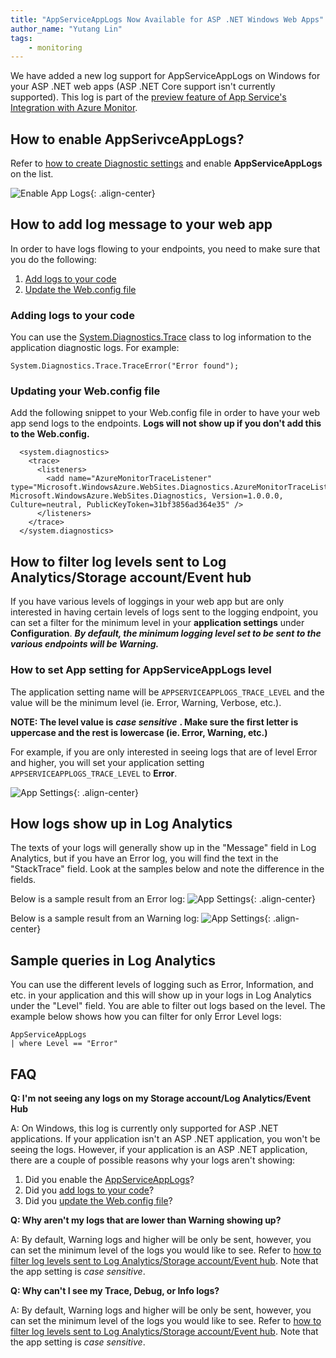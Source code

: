 ```yaml
---
title: "AppServiceAppLogs Now Available for ASP .NET Windows Web Apps"
author_name: "Yutang Lin"
tags:
    - monitoring
---
```


We have added a new log support for AppServiceAppLogs on Windows for your ASP .NET web apps (ASP .NET Core support isn't currently supported). This log is part of the [preview feature of App Service's Integration with Azure Monitor](https://azure.github.io/AppService/2019/11/01/App-Service-Integration-with-Azure-Monitor.html).

## How to enable AppSerivceAppLogs? <a name="enable-applogs"></a>
Refer to [how to create Diagnostic settings](#https://azure.github.io/AppService/2019/11/01/App-Service-Integration-with-Azure-Monitor.html#create-a-diagnostic-setting) and enable **AppServiceAppLogs** on the list.

![Enable App Logs]({{site.baseurl}}/media/2020/08/enable-applogs.png){: .align-center}

## How to add log message to your web app
In order to have logs flowing to your endpoints, you need to make sure that you do the following:
1. [Add logs to your code](#add-logs-to-code)
1. [Update the Web.config file](#update-web-config)

### Adding logs to your code <a name="add-logs-to-code"></a>
You can use the [System.Diagnostics.Trace](https://docs.microsoft.com/dotnet/api/system.diagnostics.trace?view=netcore-3.1) class to log information to the application diagnostic logs. For example:

``` 
System.Diagnostics.Trace.TraceError("Error found");
```

### Updating your Web.config file <a name="update-web-config"></a>
Add the following snippet to your Web.config file in order to have your web app send logs to the endpoints. **Logs will not show up if you don't add this to the Web.config.**

```
  <system.diagnostics>
    <trace>
      <listeners>
        <add name="AzureMonitorTraceListener" type="Microsoft.WindowsAzure.WebSites.Diagnostics.AzureMonitorTraceListener, Microsoft.WindowsAzure.WebSites.Diagnostics, Version=1.0.0.0, Culture=neutral, PublicKeyToken=31bf3856ad364e35" />
      </listeners>
    </trace>
  </system.diagnostics>
```
 
## How to filter log levels sent to Log Analytics/Storage account/Event hub <a name="app-setting-level"></a>
If you have various levels of loggings in your web app but are only interested in having certain levels of logs sent to the logging endpoint, you can set a filter for the minimum level in your **application settings** under **Configuration**. ***By default, the minimum logging level set to be sent to the various endpoints will be Warning.***

### How to set App setting for AppServiceAppLogs level
The application setting name will be ```APPSERVICEAPPLOGS_TRACE_LEVEL``` and the value will be the minimum level (ie. Error, Warning, Verbose, etc.). 

**NOTE: The level value is** ***case sensitive*** **. Make sure the first letter is uppercase and the rest is lowercase (ie. Error, Warning, etc.)**

For example, if you are only interested in seeing logs that are of level Error and higher, you will set your application setting ```APPSERVICEAPPLOGS_TRACE_LEVEL``` to **Error**.

![App Settings]({{site.baseurl}}/media/2020/08/app-settings.png){: .align-center}


## How logs show up in Log Analytics
The texts of your logs will generally show up in the "Message" field in Log Analytics, but if you have an Error log, you will find the text in the "StackTrace" field. Look at the samples below and note the difference in the fields.

Below is a sample result from an Error log:
![App Settings]({{site.baseurl}}/media/2020/08/error-logs-la-sample.png){: .align-center}

Below is a sample result from an Warning log:
![App Settings]({{site.baseurl}}/media/2020/08/warning-logs-la-sample.png){: .align-center}


## Sample queries in Log Analytics
You can use the different levels of logging such as Error, Information, and etc. in your application and this will show up in your logs in Log Analytics under the "Level" field. You are able to filter out logs based on the level. The example below shows how you can filter for only Error Level logs:

```
AppServiceAppLogs 
| where Level == "Error"
```

## FAQ
**Q: I'm not seeing any logs on my Storage account/Log Analytics/Event Hub**

A: On Windows, this log is currently only supported for ASP .NET applications. If your application isn't an ASP .NET application, you won't be seeing the logs. However, if your application is an ASP .NET application, there are a couple of possible reasons why your logs aren't showing:
1. Did you enable the [AppServiceAppLogs](#enable-applogs)?
1. Did you [add logs to your code](#add-logs-to-code)?
1. Did you [update the Web.config file](#update-web-config)?

**Q: Why aren't my logs that are lower than Warning showing up?**

A: By default, Warning logs and higher will be only be sent, however, you can set the minimum level of the logs you would like to see. Refer to [how to filter log levels sent to Log Analytics/Storage account/Event hub](#app-setting-level). Note that the app setting is *case sensitive*.

**Q: Why can't I see my Trace, Debug, or Info logs?**

A: By default, Warning logs and higher will be only be sent, however, you can set the minimum level of the logs you would like to see. Refer to [how to filter log levels sent to Log Analytics/Storage account/Event hub](#app-setting-level). Note that the app setting is *case sensitive*.
